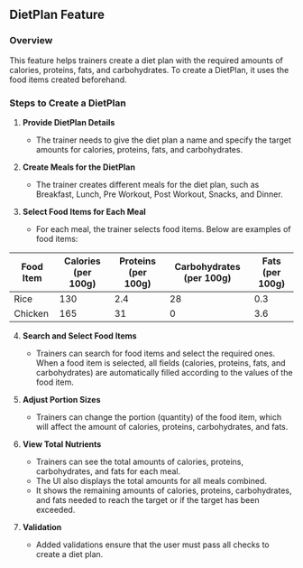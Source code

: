 ## DietPlan Feature

### Overview

This feature helps trainers create a diet plan with the required amounts of calories, proteins, fats, and carbohydrates. To create a DietPlan, it uses the food items created beforehand.

### Steps to Create a DietPlan

1. **Provide DietPlan Details**

   - The trainer needs to give the diet plan a name and specify the target amounts for calories, proteins, fats, and carbohydrates.

2. **Create Meals for the DietPlan**

   - The trainer creates different meals for the diet plan, such as Breakfast, Lunch, Pre Workout, Post Workout, Snacks, and Dinner.

3. **Select Food Items for Each Meal**
   - For each meal, the trainer selects food items. Below are examples of food items:

| Food Item | Calories (per 100g) | Proteins (per 100g) | Carbohydrates (per 100g) | Fats (per 100g) |
| --------- | ------------------- | ------------------- | ------------------------ | --------------- |
| Rice      | 130                 | 2.4                 | 28                       | 0.3             |
| Chicken   | 165                 | 31                  | 0                        | 3.6             |

4. **Search and Select Food Items**

   - Trainers can search for food items and select the required ones. When a food item is selected, all fields (calories, proteins, fats, and carbohydrates) are automatically filled according to the values of the food item.

5. **Adjust Portion Sizes**

   - Trainers can change the portion (quantity) of the food item, which will affect the amount of calories, proteins, carbohydrates, and fats.

6. **View Total Nutrients**

   - Trainers can see the total amounts of calories, proteins, carbohydrates, and fats for each meal.
   - The UI also displays the total amounts for all meals combined.
   - It shows the remaining amounts of calories, proteins, carbohydrates, and fats needed to reach the target or if the target has been exceeded.

7. **Validation**
   - Added validations ensure that the user must pass all checks to create a diet plan.
